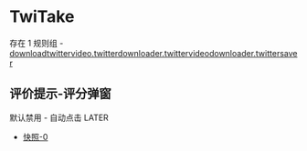 # TwiTake

存在 1 规则组 - [downloadtwittervideo.twitterdownloader.twittervideodownloader.twittersaver](/src/apps/downloadtwittervideo.twitterdownloader.twittervideodownloader.twittersaver.ts)

## 评价提示-评分弹窗

默认禁用 - 自动点击 LATER

- [快照-0](https://i.gkd.li/i/13748858)
